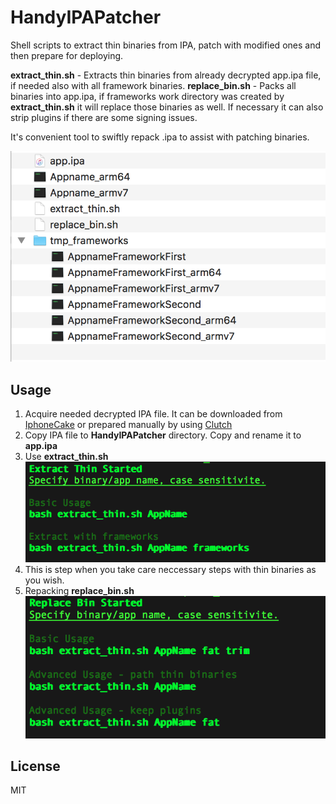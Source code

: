 # HandyIPAPatcher

Shell scripts to extract thin binaries from IPA, patch with modified ones and then prepare for deploying.<br>

<b>extract_thin.sh</b> - Extracts thin binaries from already decrypted app.ipa file, if needed also with all framework binaries.
<b>replace_bin.sh</b> - Packs all binaries into app.ipa, if frameworks work directory was created by <b>extract_thin.sh</b> it will replace those binaries as well. If necessary it can also strip plugins if there are some signing issues.

It's convenient tool to swiftly repack .ipa to assist with patching binaries.

![workdir](/screenshots/workdir.png?raw=true)

## Usage
1. Acquire needed decrypted IPA file. It can be downloaded from [IphoneCake](https://www.iphonecake.com) or prepared manually by using [Clutch](https://github.com/KJCracks/Clutch)
2. Copy IPA file to <b>HandyIPAPatcher</b> directory. Copy and rename it to <b>app.ipa</b>
3. Use <b>extract_thin.sh</b>
![workdir](/screenshots/extract_thin.png?raw=true)
4. This is step when you take care neccessary steps with thin binaries as you wish.
5. Repacking <b>replace_bin.sh</b>
![workdir](/screenshots/replace_bin.png?raw=true)

## License
MIT
